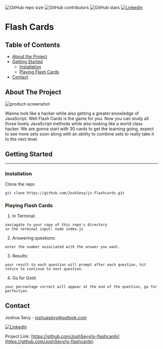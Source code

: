 ![GitHub repo size](https://img.shields.io/github/repo-size/JoshSevy/js-flashcards)
![GitHub contributors](https://img.shields.io/github/contributors/JoshSevy/js-flashcards)
![GitHub stars](https://img.shields.io/github/stars/JoshSevy/js-flashcards?style=social)
[![LinkedIn][linkedin-shield]][linkedin-url]

# Flash Cards

## Table of Contents

* [About the Project](#about-the-project)
* [Getting Started](#getting-started)
  * [Installation](#installation)
  * [Playing Flash Cards](#playing-flash-cards)
* [Contact](#contact)


## About The Project

![product-screenshot](https://media.giphy.com/media/mDBH5Ut557fiAU9ddL/giphy.gif)

Wanna look like a hacker while also getting a greater knowledge of JavaScript. Well Flash Cards is the game for you. Now you can study all those lovely JavaScript methods while also looking like a world class hacker. We are gonna start with 30 cards to get the learning going, expect to see more sets soon along with an ability to combine sets to really take it to the next level.

## Getting Started
---


### __Installation__

Clone the repo
```sh
git clone https://github.com/JoshSevy/js-flashcards.git
```
### __Playing Flash Cards__


1. In Terminal:
```
naviagate to your copy of this repo's directory
in the terminal input: node index.js
```
2. Answering questions:
```
enter the number associated with the answer you want.
```
3. Results:
```
your result to each question will prompt after each question, hit return to continue to next question.
```
4. Go for Gold:
```
your percentage correct will appear at the end of the question, go for perfection. 
```

## Contact

Joshua Sevy - joshuasevy@outlook.com


[![LinkedIn][linkedin-shield]][linkedin-url]

Project Link: [https://github.com/JoshSevy/js-flashcards](https://github.com/JoshSevy/js-flashcards)



[forks-shield]: https://img.shields.io/github/forks/JoshSevy/js-flashcards?style=flat-square
[forks-url]: https://github.com/JoshSevy/js-flashcards/network/members
[stars-shield]: https://img.shields.io/github/stars/JoshSevy/js-flashcards.svg?style=flat-square
[stars-url]: https://github.com/JoshSevy/js-flashcards/stargazers
[linkedin-shield]: https://img.shields.io/badge/-LinkedIn-black.svg?style=flat-square&logo=linkedin&colorB=555
[linkedin-url]: https://linkedin.com/in/joshua-sevy
[product-screenshot]: images/screenshot.png
